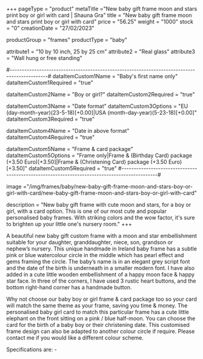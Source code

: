 +++
pageType = "product"
metaTitle ="New baby gift frame moon and stars print boy or girl with card | Shauna Gra"
title = "New baby gift frame moon and stars print boy or girl with card"
price = "56.25"
weight = "1000"
stock = "0"
creationDate = "27/02/2023"

productGroup = "frames"
productType = "baby"

attribute1 = "10 by 10 inch, 25 by 25 cm" 
attribute2 = "Real glass"
attribute3 = "Wall hung or free standing"

#---------------------------------------------------------------------------------------------#
dataItemCustom1Name = "Baby's first name only"
dataItemCustom1Required = "true"

dataItemCustom2Name = "Boy or girl?"
dataItemCustom2Required = "true"

dataItemCustom3Name = "Date format"
dataItemCustom3Options = "EU (day-month-year)(23-5-18)[+0.00]|USA (month-day-year)(5-23-18)[+0.00]"
dataItemCustom3Required = "true"

dataItemCustom4Name = "Date in above format"
dataItemCustom4Required = "true"

dataItemCustom5Name = "Frame & card package"
dataItemCustom5Options = "Frame only|Frame & (Birthday Card) package (+3.50 Euro)[+3.50]|Frame & (Christening Card) package (+3.50 Euro)[+3.50]"
dataItemCustom5Required = "true"
#---------------------------------------------------------------------------------------------#

image ="/img/frames/baby/new-baby-gift-frame-moon-and-stars-boy-or-girl-with-card/new-baby-gift-frame-moon-and-stars-boy-or-girl-with-card"

description = "New baby gift frame with cute moon and stars, for a boy or girl, with a card option. This is one of our most cute and popular personalised baby frames. With striking colors and the wow factor, it's sure to brighten up your little one's nursery room."
+++

A beautiful new baby gift custom frame with a moon and star embellishment suitable for your daughter, granddaughter, niece, son, grandson or nephew’s nursery. This unique handmade in Ireland baby frame has a subtle pink or blue watercolour circle in the middle which has pearl effect and gems framing the circle. The baby’s name is in an elegant grey script font and the date of the birth is underneath in a smaller modern font. I have also added in a cute little wooden embellishment of a happy moon face & happy star face. In three of the corners, I have used 3 rustic heart buttons, and the bottom right-hand corner has a handmade button.

Why not choose our baby boy or girl frame & card package too so your card will match the same theme as your frame, saving you time & money. The personalised baby girl card to match this particular frame has a cute little elephant on the front sitting on a pink / blue half-moon. You can choose the card for the birth of a baby boy or their christening date. This customised frame design can also be adapted to another colour circle if require. Please contact me if you would like a different colour scheme.

Specifications are: -
